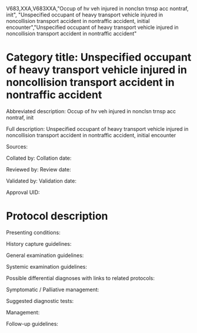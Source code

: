 V683,XXA,V683XXA,"Occup of hv veh injured in nonclsn trnsp acc nontraf, init", "Unspecified occupant of heavy transport vehicle injured in noncollision transport accident in nontraffic accident, initial encounter","Unspecified occupant of heavy transport vehicle injured in noncollision transport accident in nontraffic accident"
# Category title: Unspecified occupant of heavy transport vehicle injured in noncollision transport accident in nontraffic accident

Abbreviated description: Occup of hv veh injured in nonclsn trnsp acc nontraf, init

Full description: Unspecified occupant of heavy transport vehicle injured in noncollision transport accident in nontraffic accident, initial encounter

Sources:

Collated by:
Collation date:

Reviewed by:
Review date:

Validated by:
Validation date:

Approval UID:

# Protocol description

Presenting conditions:

History capture guidelines:

General examination guidelines:

Systemic examination guidelines:

Possible differential diagnoses with links to related protocols:

Symptomatic / Palliative management:

Suggested diagnostic tests:

Management:

Follow-up guidelines:
